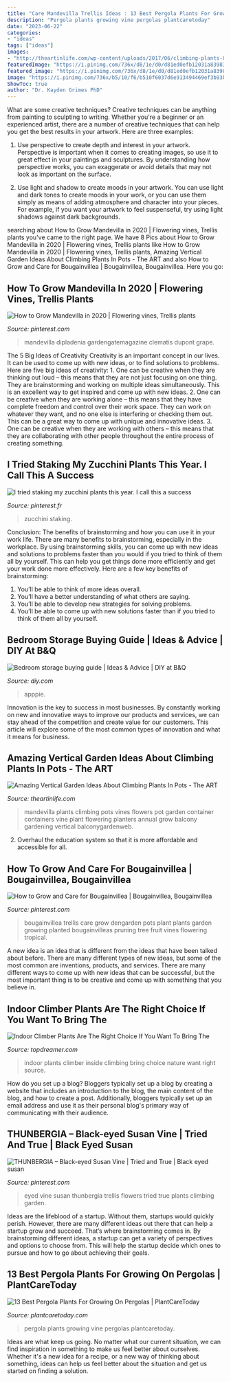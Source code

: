 ```yaml
---
title: "Care Mandevilla Trellis Ideas : 13 Best Pergola Plants For Growing On Pergolas"
description: "Pergola plants growing vine pergolas plantcaretoday"
date: "2023-06-22"
categories:
- "ideas"
tags: ["ideas"]
images:
- "http://theartinlife.com/wp-content/uploads/2017/06/climbing-plants-8-The-ART-In-LIFE.jpg"
featuredImage: "https://i.pinimg.com/736x/d8/1e/d0/d81ed0efb12031a8398374a0e9a32aa6.jpg"
featured_image: "https://i.pinimg.com/736x/d8/1e/d0/d81ed0efb12031a8398374a0e9a32aa6.jpg"
image: "https://i.pinimg.com/736x/b5/10/f6/b510f6037d6e913494469ef3b93b07ba.jpg"
ShowToc: true
author: "Dr. Kayden Grimes PhD"
---
```



What are some creative techniques?
Creative techniques can be anything from painting to sculpting to writing. Whether you're a beginner or an experienced artist, there are a number of creative techniques that can help you get the best results in your artwork. Here are three examples:
1. Use perspective to create depth and interest in your artwork. Perspective is important when it comes to creating images, so use it to great effect in your paintings and sculptures. By understanding how perspective works, you can exaggerate or avoid details that may not look as important on the surface.

2. Use light and shadow to create moods in your artwork. You can use light and dark tones to create moods in your work, or you can use them simply as means of adding atmosphere and character into your pieces. For example, if you want your artwork to feel suspenseful, try using light shadows against dark backgrounds.

	

		
searching about How to Grow Mandevilla in 2020 | Flowering vines, Trellis plants you've came to the right page. We have 8 Pics about How to Grow Mandevilla in 2020 | Flowering vines, Trellis plants like How to Grow Mandevilla in 2020 | Flowering vines, Trellis plants, Amazing Vertical Garden Ideas About Climbing Plants In Pots - The ART and also How to Grow and Care for Bougainvillea | Bougainvillea, Bougainvillea. Here you go:
		
    
## How To Grow Mandevilla In 2020 | Flowering Vines, Trellis Plants

<img loading=lazy src="https://i.pinimg.com/736x/d8/1e/d0/d81ed0efb12031a8398374a0e9a32aa6.jpg" onerror="this.onerror=null;this.src='https://tse2.mm.bing.net/th?id=OIP.pj3E6df5iefRADkGlBbH-AAAAA&amp;pid=15.1';" alt="How to Grow Mandevilla in 2020 | Flowering vines, Trellis plants">

_Source: pinterest.com_

>mandevilla dipladenia gardengatemagazine clematis dupont grape. 

	

The 5 Big Ideas of Creativity
Creativity is an important concept in our lives. It can be used to come up with new ideas, or to find solutions to problems. Here are five big ideas of creativity: 1. One can be creative when they are thinking out loud – this means that they are not just focusing on one thing. They are brainstorming and working on multiple ideas simultaneously. This is an excellent way to get inspired and come up with new ideas. 2. One can be creative when they are working alone – this means that they have complete freedom and control over their work space. They can work on whatever they want, and no one else is interfering or checking them out. This can be a great way to come up with unique and innovative ideas. 3. One can be creative when they are working with others – this means that they are collaborating with other people throughout the entire process of creating something.

    
## I Tried Staking My Zucchini Plants This Year. I Call This A Success

<img loading=lazy src="https://i.pinimg.com/736x/01/bc/89/01bc8910c05d5b1ef4b0732e79949b39.jpg" onerror="this.onerror=null;this.src='https://tse1.mm.bing.net/th?id=OIP.P8ZyIZDDObUgrk0fbTk5mgHaJ3&amp;pid=15.1';" alt="I tried staking my zucchini plants this year. I call this a success">

_Source: pinterest.fr_

>zucchini staking. 

	

Conclusion: The benefits of brainstorming and how you can use it in your work life.
There are many benefits to brainstorming, especially in the workplace. By using brainstorming skills, you can come up with new ideas and solutions to problems faster than you would if you tried to think of them all by yourself. This can help you get things done more efficiently and get your work done more effectively. Here are a few key benefits of brainstorming:
1. You’ll be able to think of more ideas overall.
2. You’ll have a better understanding of what others are saying.
3. You’ll be able to develop new strategies for solving problems.
4. You’ll be able to come up with new solutions faster than if you tried to think of them all by yourself.

    
## Bedroom Storage Buying Guide | Ideas &amp; Advice | DIY At B&amp;Q

<img loading=lazy src="https://kingfisher.scene7.com/is/image/Kingfisher/Bedroom_Storage_Intro" onerror="this.onerror=null;this.src='https://tse2.mm.bing.net/th?id=OIP.zNj1MG9VmMuZpt3mFseq4wHaE8&amp;pid=15.1';" alt="Bedroom storage buying guide | Ideas &amp; Advice | DIY at B&amp;Q">

_Source: diy.com_

>apppie. 

	

Innovation is the key to success in most businesses. By constantly working on new and innovative ways to improve our products and services, we can stay ahead of the competition and create value for our customers. This article will explore some of the most common types of innovation and what it means for business.

    
## Amazing Vertical Garden Ideas About Climbing Plants In Pots - The ART

<img loading=lazy src="http://theartinlife.com/wp-content/uploads/2017/06/climbing-plants-8-The-ART-In-LIFE.jpg" onerror="this.onerror=null;this.src='https://tse2.mm.bing.net/th?id=OIP.g23Qx3IOqQalqlU-WmLrNQHaKM&amp;pid=15.1';" alt="Amazing Vertical Garden Ideas About Climbing Plants In Pots - The ART">

_Source: theartinlife.com_

>mandevilla plants climbing pots vines flowers pot garden container containers vine plant flowering planters annual grow balcony gardening vertical balconygardenweb. 

	

2. Overhaul the education system so that it is more affordable and accessible for all.

    
## How To Grow And Care For Bougainvillea | Bougainvillea, Bougainvillea

<img loading=lazy src="https://i.pinimg.com/736x/b5/10/f6/b510f6037d6e913494469ef3b93b07ba.jpg" onerror="this.onerror=null;this.src='https://tse4.mm.bing.net/th?id=OIP.efGoh2ylww5PAWYsb-MQWQHaJ3&amp;pid=15.1';" alt="How to Grow and Care for Bougainvillea | Bougainvillea, Bougainvillea">

_Source: pinterest.com_

>bougainvillea trellis care grow dengarden pots plant plants garden growing planted bougainvilleas pruning tree fruit vines flowering tropical. 

	

A new idea is an idea that is different from the ideas that have been talked about before. There are many different types of new ideas, but some of the most common are inventions, products, and services. There are many different ways to come up with new ideas that can be successful, but the most important thing is to be creative and come up with something that you believe in.

    
## Indoor Climber Plants Are The Right Choice If You Want To Bring The

<img loading=lazy src="https://topdreamer.com/wp-content/uploads/2017/05/indoor-climbing-plants-.png" onerror="this.onerror=null;this.src='https://tse1.mm.bing.net/th?id=OIP.FJ-HlJcPyIXgXfbltd6UjwHaLH&amp;pid=15.1';" alt="Indoor Climber Plants Are The Right Choice If You Want To Bring The">

_Source: topdreamer.com_

>indoor plants climber inside climbing bring choice nature want right source. 

	

How do you set up a blog?
Bloggers typically set up a blog by creating a website that includes an introduction to the blog, the main content of the blog, and how to create a post. Additionally, bloggers typically set up an email address and use it as their personal blog's primary way of communicating with their audience.

    
## THUNBERGIA – Black-eyed Susan Vine | Tried And True | Black Eyed Susan

<img loading=lazy src="https://i.pinimg.com/736x/47/f6/c9/47f6c98bd871067fa0b4387ac863cc69--black-eyed-susan-vine-vine-trellis.jpg" onerror="this.onerror=null;this.src='https://tse3.mm.bing.net/th?id=OIP.4f3KkZDTdTkovlXkyHVORwHaHk&amp;pid=15.1';" alt="THUNBERGIA – Black-eyed Susan Vine | Tried and True | Black eyed susan">

_Source: pinterest.com_

>eyed vine susan thunbergia trellis flowers tried true plants climbing garden. 

	

Ideas are the lifeblood of a startup. Without them, startups would quickly perish. However, there are many different ideas out there that can help a startup grow and succeed. That’s where brainstorming comes in. By brainstorming different ideas, a startup can get a variety of perspectives and options to choose from. This will help the startup decide which ones to pursue and how to go about achieving their goals.

    
## 13 Best Pergola Plants For Growing On Pergolas | PlantCareToday

<img loading=lazy src="https://plantcaretoday.com/wp-content/uploads/pergola-plants-11302016.jpg" onerror="this.onerror=null;this.src='https://tse3.mm.bing.net/th?id=OIP.ij3h51_X6kmTHsRdo4GtvwHaD4&amp;pid=15.1';" alt="13 Best Pergola Plants For Growing On Pergolas | PlantCareToday">

_Source: plantcaretoday.com_

>pergola plants growing vine pergolas plantcaretoday. 

	

Ideas are what keep us going. No matter what our current situation, we can find inspiration in something to make us feel better about ourselves. Whether it's a new idea for a recipe, or a new way of thinking about something, ideas can help us feel better about the situation and get us started on finding a solution.

